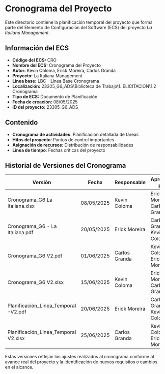 # Cronograma del Proyecto

Este directorio contiene la planificación temporal del proyecto que forma parte del Elemento de Configuración del Software (ECS) del proyecto *La Italiana   Management*.

## Información del ECS

- **Código del ECS:** CRO  
- **Nombre del ECS:** Cronograma del Proyecto  
- **Autor:** Kevin Coloma, Erick Moreira, Carlos Granda
- **Proyecto:** La Italiana   Management  
- **Línea base:** LBC - Línea Base Cronograma  
- **Localización:** 23305_G6_ADS\Biblioteca de Trabajo\1. ELICITACION\1.2 Cronograma  
- **Tipo de ECS:** Documento de Planificación  
- **Fecha de creación:** 08/05/2025  
- **ID del proyecto:** 23305_G6_ADS  

## Contenido

- **Cronograma de actividades**: Planificación detallada de tareas
- **Hitos del proyecto**: Puntos de control importantes
- **Asignación de recursos**: Distribución de responsabilidades
- **Línea de tiempo**: Fechas críticas del proyecto

## Historial de Versiones del Cronograma

| Versión | Fecha | Responsable | Aprobado por |
|---------|-------|-------------|--------------|
| Cronograma_G6  La Italiana.xlsx | 08/05/2025 | Kevin Coloma | Erick Moreira y Carlos Granda |
| Cronograma_G6 - La Italiana.pdf | 20/05/2025 | Erick Moreira | Carlos Granda y Kevin Coloma |
| Cronograma_G6  V2.pdf | 01/06/2025 | Carlos Granda | Kevin Coloma y Erick Moreira |
| Cronograma_G6 V2.xlsx | 15/06/2025 | Kevin Coloma | Erick Moreira y Carlos Granda |
| Planificación_Linea_Temporal -V2.pdf | 20/06/2025 | Erick Moreira | Carlos Granda y Kevin Coloma |
| Planificación_Linea_Temporal V2.xlsx | 25/06/2025 | Carlos Granda | Kevin Coloma y Erick Moreira |

Estas versiones reflejan los ajustes realizados al cronograma conforme al avance real del proyecto y la identificación de nuevos requisitos o cambios en el alcance.
